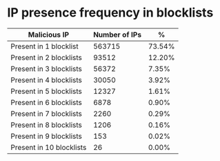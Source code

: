 # IP presence frequency in blocklists
| Malicious IP | Number of IPs | % |
|----|----|----|
| Present in 1 blocklist | 563715 | 73.54% |
| Present in 2 blocklists | 93512 | 12.20% |
| Present in 3 blocklists | 56372 | 7.35% |
| Present in 4 blocklists | 30050 | 3.92% |
| Present in 5 blocklists | 12327 | 1.61% |
| Present in 6 blocklists | 6878 | 0.90% |
| Present in 7 blocklists | 2260 | 0.29% |
| Present in 8 blocklists | 1206 | 0.16% |
| Present in 9 blocklists | 153 | 0.02% |
| Present in 10 blocklists | 26 | 0.00% |
